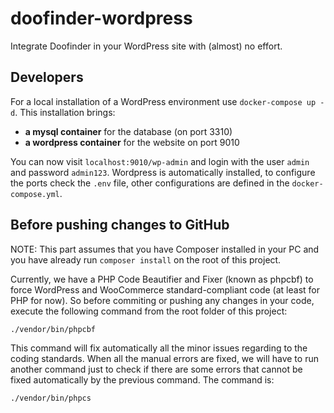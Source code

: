 # doofinder-wordpress
Integrate Doofinder in your WordPress site with (almost) no effort.

## Developers

For a local installation of a WordPress environment use `docker-compose up -d`. 
This installation brings: 

- **a mysql container** for the database (on port 3310)
- **a wordpress container** for the website on port 9010

You can now visit `localhost:9010/wp-admin` and login with the user `admin` and password `admin123`.
Wordpress is automatically installed, to configure the ports check the `.env` file, other configurations are defined in the `docker-compose.yml`.

## Before pushing changes to GitHub

NOTE: This part assumes that you have Composer installed in your PC and you have already run `composer install` on the root of this project.

Currently, we have a PHP Code Beautifier and Fixer (known as phpcbf) to force WordPress and WooCommerce standard-compliant code (at least for PHP for now).
So before commiting or pushing any changes in your code, execute the following command from the root folder of this project:

`./vendor/bin/phpcbf`

This command will fix automatically all the minor issues regarding to the coding standards. When all the manual errors are fixed, we will have to run another command just to check if there are some errors that cannot be fixed automatically by the previous command. The command is:

`./vendor/bin/phpcs`
